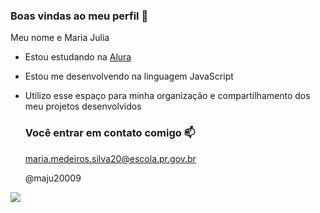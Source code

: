 ### Boas vindas ao meu perfil 🖤

Meu nome e Maria Julia

- Estou estudando na [Alura ](https://www.alura.com.br)
- Estou me desenvolvendo na linguagem JavaScript
- Utilizo esse espaço para minha organização e compartilhamento dos meu projetos desenvolvidos

  ### Você entrar em contato comigo 📫

  maria.medeiros.silva20@escola.pr.gov.br
  
  @maju20009

![]( https://media.tenor.com/jX5p5jtPav4AAAAj/hello-joy.gif)
